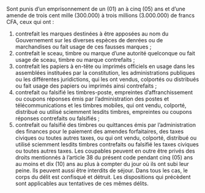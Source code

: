 Sont punis d’un emprisonnement de un (01) an à cinq (05) ans et d’une amende de trois cent mille (300.000) à trois millions (3.000.000) de francs CFA, ceux qui ont :
1. contrefait les marques destinées à être apposées au nom du Gouvernement sur les diverses espèces de denrées ou de marchandises ou fait usage de ces fausses marques ;
2. contrefait le sceau, timbre ou marque d’une autorité quelconque ou fait usage de sceau, timbre ou marque contrefaits ;
3. contrefait les papiers à en-tête ou imprimés officiels en usage dans les assemblées instituées par la constitution, les administrations publiques ou les différentes juridictions, qui les ont vendus, colportés ou distribués ou fait usage des papiers ou imprimés ainsi contrefaits ;
4. contrefait ou falsifié les timbres-poste, empreintes d’affranchissement ou coupons réponses émis par l’administration des postes et télécommunications et les timbres mobiles, qui ont vendu, colporté, distribué ou utilisé sciemment lesdits timbres, empreintes ou coupons réponses contrefaits ou falsifiés ;
5. contrefait ou falsifié des timbres ou quittances émis par l’administration des finances pour le paiement des amendes forfaitaires, des taxes civiques ou toutes autres taxes, ou qui ont vendu, colporté, distribué ou utilisé sciemment lesdits timbres contrefaits ou falsifié les taxes civiques ou toutes autres taxes.
Les coupables peuvent en outre être privés des droits mentionnés à l’article 38 du présent code pendant cinq (05) ans au moins et dix (10) ans au plus à compter du jour où ils ont subi leur peine.
Ils peuvent aussi être interdits de séjour.
Dans tous les cas, le corps du délit est confisqué et détruit.
Les dispositions qui précèdent sont applicables aux tentatives de ces mêmes délits.